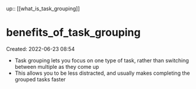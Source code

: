 up:: [[what_is_task_grouping]]

# benefits_of_task_grouping
Created: 2022-06-23 08:54

- Task grouping lets you focus on one type of task, rather than switching between multiple as they come up
- This allows you to be less distracted, and usually makes completing the grouped tasks faster
